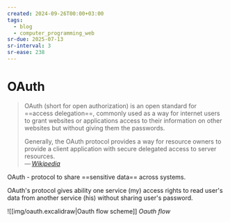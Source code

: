 ```yaml
---
created: 2024-09-26T00:00+03:00
tags:
  - blog
  - computer_programming_web
sr-due: 2025-07-13
sr-interval: 3
sr-ease: 238
---
```


# OAuth

> OAuth (short for open authorization) is an open standard for
> ==access delegation==, commonly used as a way for internet users to grant
> websites or applications access to their information on other websites but
> without giving them the passwords.
>
> Generally, the OAuth protocol provides a way for resource owners to provide a
> client application with secure delegated access to server resources.
\
> — <cite>[Wikipedia](https://en.wikipedia.org/wiki/OAuth)</cite>

OAuth - protocol to share ==sensitive data== across systems.

OAuth's protocol gives ability one service (my) access rights to read user's
data from another service (his) without sharing user's password.

![[img/oauth.excalidraw|Oauth flow scheme]]
_Oauth flow_
